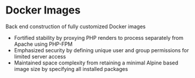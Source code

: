 # Docker Images

Back end construction of fully customized Docker images

- Fortified stability by proxying PHP renders to process separately from Apache
  using PHP-FPM
- Emphasized security by defining unique user and group permissions for limited
  server access
- Maintained space complexity from retaining a minimal Alpine based image size
  by specifying all installed packages
